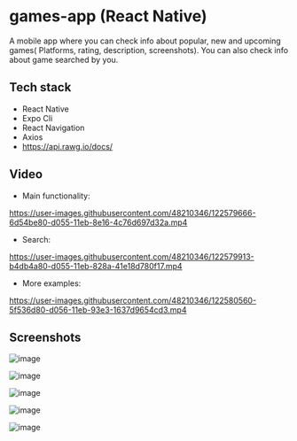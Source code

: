 # games-app (React Native)

A mobile app where you can check info about popular, new and upcoming games( Platforms, rating, description, screenshots). You can also check info about game searched by you.  

## Tech stack
- React Native
- Expo Cli
- React Navigation
- Axios
- https://api.rawg.io/docs/

## Video

- Main functionality:

https://user-images.githubusercontent.com/48210346/122579666-6d54be80-d055-11eb-8e16-4c76d697d32a.mp4

- Search:

https://user-images.githubusercontent.com/48210346/122579913-b4db4a80-d055-11eb-828a-41e18d780f17.mp4


- More examples: 

https://user-images.githubusercontent.com/48210346/122580560-5f536d80-d056-11eb-93e3-1637d9654cd3.mp4


## Screenshots
![image](https://user-images.githubusercontent.com/48210346/122581115-fe786500-d056-11eb-9f2d-3bce2509ce9f.png)

![image](https://user-images.githubusercontent.com/48210346/122581025-e7397780-d056-11eb-9a97-fafd4948e91a.png)

![image](https://user-images.githubusercontent.com/48210346/122581303-3384b780-d057-11eb-999c-6c97532142f0.png)

![image](https://user-images.githubusercontent.com/48210346/122581527-6cbd2780-d057-11eb-95ef-ea51fd8b889f.png)

![image](https://user-images.githubusercontent.com/48210346/122581690-9d9d5c80-d057-11eb-8a8d-b1435402db8b.png)



